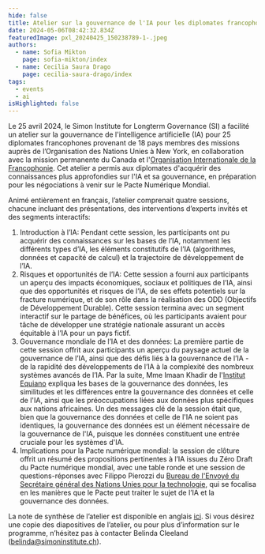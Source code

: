 ```yaml
---
hide: false
title: Atelier sur la gouvernance de l'IA pour les diplomates francophones à New York
date: 2024-05-06T08:42:32.834Z
featuredImage: pxl_20240425_150238789-1-.jpeg
authors:
  - name: Sofia Mikton
    page: sofia-mikton/index
  - name: Cecilia Saura Drago
    page: cecilia-saura-drago/index
tags:
  - events
  - ai
isHighlighted: false
---
```

Le 25 avril 2024, le Simon Institute for Longterm Governance (SI) a facilité un atelier sur la gouvernance de l'intelligence artificielle (IA) pour 25 diplomates francophones provenant de 18 pays membres des missions auprès de l’Organisation des Nations Unies à New York, en collaboration avec la mission permanente du Canada et l'[Organisation Internationale de la Francophonie](https://www.francophonie.org/). Cet atelier a permis aux diplomates d'acquérir des connaissances plus approfondies sur l'IA et sa gouvernance, en préparation pour les négociations à venir sur le Pacte Numérique Mondial.

Animé entièrement en français, l’atelier comprenait quatre sessions, chacune incluant des présentations, des interventions d’experts invités et des segments interactifs:

1. Introduction à l’IA: Pendant cette session, les participants ont pu acquérir des connaissances sur les bases de l’IA, notamment les différents types d’IA, les éléments constitutifs de l’IA (algorithmes, données et capacité de calcul) et la trajectoire de développement de l’IA. 
2. Risques et opportunités de l’IA: Cette session a fourni aux participants un aperçu des impacts économiques, sociaux et politiques de l’IA, ainsi que des opportunités et risques de l’IA, de ses effets potentiels sur la fracture numérique, et de son rôle dans la réalisation des ODD (Objectifs de Développement Durable). Cette session termina avec un segment interactif sur le partage de bénéfices, où les participants avaient pour tâche de développer une stratégie nationale assurant un accès équitable à l’IA pour un pays fictif. 
3. Gouvernance mondiale de l’IA et des données: La première partie de cette session offrit aux participants un aperçu du paysage actuel de la gouvernance de l’IA, ainsi que des défis liés à la gouvernance de l’IA - de la rapidité des développements de l’IA à la complexité des nombreux systèmes avancés de l’IA. Par la suite, Mme Imaan Khadir de l'[Institut Equiano](https://www.equiano.institute/) expliqua les bases de la gouvernance des données, les similitudes et les différences entre la gouvernance des données et celle de l'IA, ainsi que les préoccupations liées aux données plus spécifiques aux nations africaines. Un des messages clé de la session était que, bien que la gouvernance des données et celle de l'IA ne soient pas identiques, la gouvernance des données est un élément nécessaire de la gouvernance de l'IA, puisque les données constituent une entrée cruciale pour les systèmes d'IA.
4. Implications pour la Pacte numérique mondial: la session de clôture offrit un résumé des propositions pertinentes à l’IA issues du Zéro Draft du Pacte numérique mondial, avec une table ronde et une session de questions-réponses avec Filippo Pierozzi du [Bureau de l'Envoyé du Secrétaire général des Nations Unies pour la technologie](https://www.un.org/techenvoy/fr/content/about#:~:text=Envoy%C3%A9%20pour%20les%20technologies%2C%20M.&text=Amandeep%20Singh%20Gill-,M.,%C3%A0%20la%20mi%2Djuillet%202022.), qui se focalisa en les manières que le Pacte peut traiter le sujet de l’IA et la gouvernance des données.

La note de synthèse de l’atelier est disponible en anglais [ici](https://drive.google.com/file/d/1htQkPBLSzxYGdNAVi8eSwGe4VDr_MGF5/view?usp=sharing). Si vous désirez une copie des diapositives de l’atelier, ou pour plus d’information sur le programme, n’hésitez pas à contacter Belinda Cleeland ([belinda@simoninstitute.ch](mailto:belinda@simoninstitute.ch)).